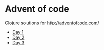 # Advent of code

Clojure solutions for http://adventofcode.com/

* [Day 1](src/adventofcode/day01.clj)
* [Day 2](src/adventofcode/day02.clj)
* [Day 3](src/adventofcode/day03.clj)
